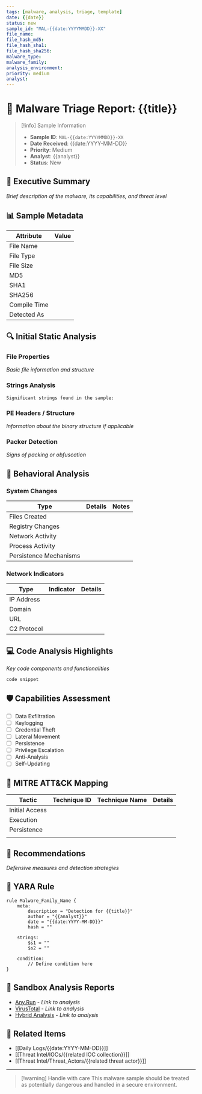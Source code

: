 ```yaml
---
tags: [malware, analysis, triage, template]
date: {{date}}
status: new
sample_id: "MAL-{{date:YYYYMMDD}}-XX"
file_name: 
file_hash_md5: 
file_hash_sha1: 
file_hash_sha256: 
malware_type: 
malware_family: 
analysis_environment: 
priority: medium
analyst: 
---
```


# 🦠 Malware Triage Report: {{title}}

> [!info] Sample Information
> - **Sample ID**: `MAL-{{date:YYYYMMDD}}-XX`
> - **Date Received**: {{date:YYYY-MM-DD}}
> - **Priority**: Medium
> - **Analyst**: {{analyst}}
> - **Status**: New

## 📝 Executive Summary

*Brief description of the malware, its capabilities, and threat level*

## 📊 Sample Metadata

| Attribute | Value |
|-----------|-------|
| File Name | |
| File Type | |
| File Size | |
| MD5 | |
| SHA1 | |
| SHA256 | |
| Compile Time | |
| Detected As | |

## 🔍 Initial Static Analysis

### File Properties

*Basic file information and structure*

### Strings Analysis

```
Significant strings found in the sample:
```

### PE Headers / Structure

*Information about the binary structure if applicable*

### Packer Detection

*Signs of packing or obfuscation*

## 🧪 Behavioral Analysis

### System Changes

| Type | Details | Notes |
|------|---------|-------|
| Files Created | | |
| Registry Changes | | |
| Network Activity | | |
| Process Activity | | |
| Persistence Mechanisms | | |

### Network Indicators

| Type | Indicator | Details | 
|------|-----------|---------|
| IP Address | | |
| Domain | | |
| URL | | |
| C2 Protocol | | |

## 💻 Code Analysis Highlights

*Key code components and functionalities*

```
code snippet
```

## 🛡️ Capabilities Assessment

- [ ] Data Exfiltration
- [ ] Keylogging
- [ ] Credential Theft
- [ ] Lateral Movement
- [ ] Persistence
- [ ] Privilege Escalation
- [ ] Anti-Analysis
- [ ] Self-Updating

## 🎯 MITRE ATT&CK Mapping

| Tactic | Technique ID | Technique Name | Details |
|--------|--------------|----------------|---------|
| Initial Access | | | |
| Execution | | | |
| Persistence | | | |
| | | | |

## 🔐 Recommendations

*Defensive measures and detection strategies*

## 🧩 YARA Rule

```
rule Malware_Family_Name {
    meta:
        description = "Detection for {{title}}"
        author = "{{analyst}}"
        date = "{{date:YYYY-MM-DD}}"
        hash = ""
    
    strings:
        $s1 = ""
        $s2 = ""
    
    condition:
        // Define condition here
}
```

## 📑 Sandbox Analysis Reports

- [Any.Run](https://any.run) - *Link to analysis*
- [VirusTotal](https://virustotal.com) - *Link to analysis*
- [Hybrid Analysis](https://hybrid-analysis.com) - *Link to analysis*

## 📎 Related Items

- [[Daily Logs/{{date:YYYY-MM-DD}}]]
- [[Threat Intel/IOCs/{{related IOC collection}}]]
- [[Threat Intel/Threat_Actors/{{related threat actor}}]]

---

> [!warning] Handle with care
> This malware sample should be treated as potentially dangerous and handled in a secure environment. 